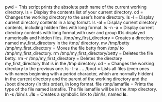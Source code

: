 pwd = This script prints the absolute path name of the current working directory.
ls = Display the contents list of your current directory.
cd = Changes the working directory to the user’s home directory.
ls -l = Display current directory contents in a long format.
ls -al = Display current directory contents, including hidden files with long format.
ls -n -a = Display current directory contents with long format,with user and group IDs displayed numerically and hidden files.
/tmp/my_first_directory = Creates a directory named my_first_directory in the /tmp/ directory.
mv /tmp/betty /tmp/my_first_directory = Moves the file betty from /tmp/ to /tmp/my_first_directory.
rm /tmp/my_first_directory/betty = Deletes the file betty.
rm -r /tmp/my_first_directory = Deletes the directory my_first_directory that is in the /tmp directory.
cd - = Changes the working directory to the previous one.
ls -l -a . .. /boot = Lists all files (even ones with names beginning with a period character, which are normally hidden) in the current directory and the parent of the working directory and the /boot directory (in this order), in long format.
file /tmp/iamafile = Prints the type of the file named iamafile. The file iamafile will be in the /tmp directory.
ln -s /bin/ls ./__ls__ = Creates a symbolic link to /bin/ls, named __ls__.